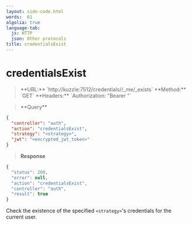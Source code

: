 ```yaml
---
layout: side-code.html
words:  61
algolia: true
language-tab:
  js: HTTP
  json: Other protocols
title: credentialsExist
---
```


# credentialsExist

<blockquote class="js">
<p>
**URL:** `http://kuzzle:7512/credentials/<strategy>/_me/_exists`  
**Method:** `GET`  
**Headers:** `Authorization: "Bearer <encrypted_jwt_token>"`
</p>
</blockquote>

<blockquote class="json">
<p>
**Query**
</p>
</blockquote>

```json
{
  "controller": "auth",
  "action": "credentialsExist",
  "strategy": "<strategy>",
  "jwt": "<encrypted_jwt_token>"
}
```

>**Response**

```javascript
{
  "status": 200,
  "error": null,
  "action": "credentialsExist",
  "controller": "auth",
  "result": true
}
```

Check the existence of the specified `<strategy>`'s credentials for the current user.
